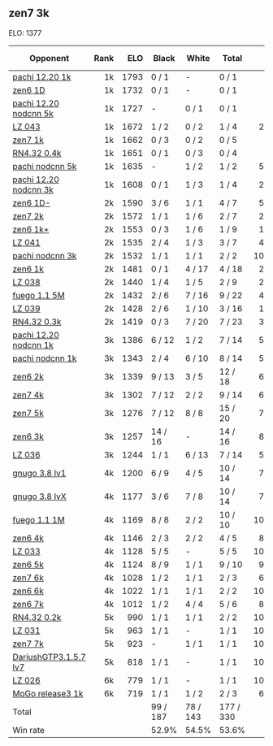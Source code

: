 ## zen7 3k ##

ELO: 1377

Opponent | Rank | ELO | Black | White | Total | Win rate
---------|-----:|----:|-------|-------|-------|-------:
[pachi 12.20 1k](pachi%2012.20%201k.md) | 1k | 1793 | 0 / 1 | - | 0 / 1 | 0.0%
[zen6 1D](zen6%201D.md) | 1k | 1732 | 0 / 1 | - | 0 / 1 | 0.0%
[pachi 12.20 nodcnn 5k](pachi%2012.20%20nodcnn%205k.md) | 1k | 1727 | - | 0 / 1 | 0 / 1 | 0.0%
[LZ 043](LZ%20043.md) | 1k | 1672 | 1 / 2 | 0 / 2 | 1 / 4 | 25.0%
[zen7 1k](zen7%201k.md) | 1k | 1662 | 0 / 3 | 0 / 2 | 0 / 5 | 0.0%
[RN4.32 0.4k](RN4.32%200.4k.md) | 1k | 1651 | 0 / 1 | 0 / 3 | 0 / 4 | 0.0%
[pachi nodcnn 5k](pachi%20nodcnn%205k.md) | 1k | 1635 | - | 1 / 2 | 1 / 2 | 50.0%
[pachi 12.20 nodcnn 3k](pachi%2012.20%20nodcnn%203k.md) | 1k | 1608 | 0 / 1 | 1 / 3 | 1 / 4 | 25.0%
[zen6 1D-](zen6%201D-.md) | 2k | 1590 | 3 / 6 | 1 / 1 | 4 / 7 | 57.1%
[zen7 2k](zen7%202k.md) | 2k | 1572 | 1 / 1 | 1 / 6 | 2 / 7 | 28.6%
[zen6 1k+](zen6%201k+.md) | 2k | 1553 | 0 / 3 | 1 / 6 | 1 / 9 | 11.1%
[LZ 041](LZ%20041.md) | 2k | 1535 | 2 / 4 | 1 / 3 | 3 / 7 | 42.9%
[pachi nodcnn 3k](pachi%20nodcnn%203k.md) | 2k | 1532 | 1 / 1 | 1 / 1 | 2 / 2 | 100.0%
[zen6 1k](zen6%201k.md) | 2k | 1481 | 0 / 1 | 4 / 17 | 4 / 18 | 22.2%
[LZ 038](LZ%20038.md) | 2k | 1440 | 1 / 4 | 1 / 5 | 2 / 9 | 22.2%
[fuego 1.1 5M](fuego%201.1%205M.md) | 2k | 1432 | 2 / 6 | 7 / 16 | 9 / 22 | 40.9%
[LZ 039](LZ%20039.md) | 2k | 1428 | 2 / 6 | 1 / 10 | 3 / 16 | 18.8%
[RN4.32 0.3k](RN4.32%200.3k.md) | 2k | 1419 | 0 / 3 | 7 / 20 | 7 / 23 | 30.4%
[pachi 12.20 nodcnn 1k](pachi%2012.20%20nodcnn%201k.md) | 3k | 1386 | 6 / 12 | 1 / 2 | 7 / 14 | 50.0%
[pachi nodcnn 1k](pachi%20nodcnn%201k.md) | 3k | 1343 | 2 / 4 | 6 / 10 | 8 / 14 | 57.1%
[zen6 2k](zen6%202k.md) | 3k | 1339 | 9 / 13 | 3 / 5 | 12 / 18 | 66.7%
[zen7 4k](zen7%204k.md) | 3k | 1302 | 7 / 12 | 2 / 2 | 9 / 14 | 64.3%
[zen7 5k](zen7%205k.md) | 3k | 1276 | 7 / 12 | 8 / 8 | 15 / 20 | 75.0%
[zen6 3k](zen6%203k.md) | 3k | 1257 | 14 / 16 | - | 14 / 16 | 87.5%
[LZ 036](LZ%20036.md) | 3k | 1244 | 1 / 1 | 6 / 13 | 7 / 14 | 50.0%
[gnugo 3.8 lv1](gnugo%203.8%20lv1.md) | 4k | 1200 | 6 / 9 | 4 / 5 | 10 / 14 | 71.4%
[gnugo 3.8 lvX](gnugo%203.8%20lvX.md) | 4k | 1177 | 3 / 6 | 7 / 8 | 10 / 14 | 71.4%
[fuego 1.1 1M](fuego%201.1%201M.md) | 4k | 1169 | 8 / 8 | 2 / 2 | 10 / 10 | 100.0%
[zen6 4k](zen6%204k.md) | 4k | 1146 | 2 / 3 | 2 / 2 | 4 / 5 | 80.0%
[LZ 033](LZ%20033.md) | 4k | 1128 | 5 / 5 | - | 5 / 5 | 100.0%
[zen6 5k](zen6%205k.md) | 4k | 1124 | 8 / 9 | 1 / 1 | 9 / 10 | 90.0%
[zen7 6k](zen7%206k.md) | 4k | 1028 | 1 / 2 | 1 / 1 | 2 / 3 | 66.7%
[zen6 6k](zen6%206k.md) | 4k | 1022 | 1 / 1 | 1 / 1 | 2 / 2 | 100.0%
[zen6 7k](zen6%207k.md) | 4k | 1012 | 1 / 2 | 4 / 4 | 5 / 6 | 83.3%
[RN4.32 0.2k](RN4.32%200.2k.md) | 5k | 990 | 1 / 1 | 1 / 1 | 2 / 2 | 100.0%
[LZ 031](LZ%20031.md) | 5k | 963 | 1 / 1 | - | 1 / 1 | 100.0%
[zen7 7k](zen7%207k.md) | 5k | 923 | - | 1 / 1 | 1 / 1 | 100.0%
[DariushGTP3.1.5.7 lv7](DariushGTP3.1.5.7%20lv7.md) | 5k | 818 | 1 / 1 | - | 1 / 1 | 100.0%
[LZ 026](LZ%20026.md) | 6k | 779 | 1 / 1 | - | 1 / 1 | 100.0%
[MoGo release3 1k](MoGo%20release3%201k.md) | 6k | 719 | 1 / 1 | 1 / 2 | 2 / 3 | 66.7%
Total | | | 99 / 187 | 78 / 143 | 177 / 330 | 
Win rate| | | 52.9% | 54.5% | 53.6% | 
